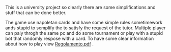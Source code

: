 This is a university project so clearly there are some simplifications and stuff that can be done better.

The game use napoletan cards and have some simple rules sometimework ands stupid to semplify the  to satisfy the request of the tutor.
Multiple player can paly throgh the same pc and do some tournament or play with a stupid bot that randomly respose with a card.
To have some clear information about how to play view [Regolamento.pdf](Documentazione/Regolamento.pdf) .
